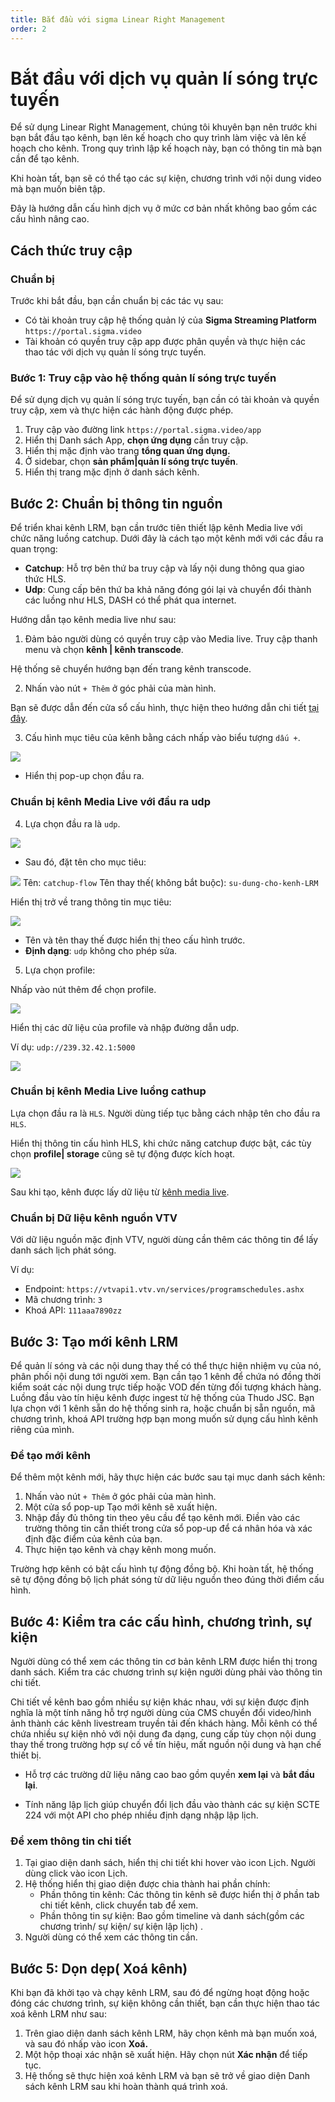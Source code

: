 ```yaml
---
title: Bắt đầu với sigma Linear Right Management
order: 2
---
```

# Bắt đầu với dịch vụ quản lí sóng trực tuyến
Để sử dụng Linear Right Management, chúng tôi khuyên bạn nên trước khi bạn bắt đầu tạo kênh, bạn lên kế hoạch cho quy trình làm việc và lên kế hoạch cho kênh. Trong quy trình lập kế hoạch này, bạn có thông tin mà bạn cần để tạo kênh. 

Khi hoàn tất, bạn sẽ có thể tạo các sự kiện, chương trình với nội dung video mà bạn muốn biên tập. 

Đây là hướng dẫn cấu hình dịch vụ ở mức cơ bản nhất không bao gồm các cấu hình nâng cao.

## Cách thức truy cập
### Chuẩn bị

Trước khi bắt đầu, bạn cần chuẩn bị các tác vụ sau:
- Có tài khoản truy cập hệ thống quản lý của **Sigma Streaming Platform** `https://portal.sigma.video`
- Tài khoản có quyền truy cập app được phân quyền và thực hiện các thao tác với dịch vụ quản lí sóng trực tuyến.

### Bước 1: Truy cập vào hệ thống quản lí sóng trực tuyến

Để sử dụng dịch vụ quản lí sóng trực tuyến, bạn cần có tài khoản và quyền truy cập, xem và thực hiện các hành động được phép.
1. Truy cập vào đường link `https://portal.sigma.video/app`
2. Hiển thị Danh sách App, **chọn ứng dụng** cần truy cập.
3. Hiển thị mặc định vào trang **tổng quan ứng dụng.**
4. Ở sidebar, chọn **sản phẩm|quản lí sóng trực tuyến**.
5. Hiển thị trang mặc định ở danh sách kênh.

## Bước 2: Chuẩn bị thông tin nguồn

Để triển khai kênh LRM, bạn cần trước tiên thiết lập kênh Media live với chức năng luồng catchup. Dưới đây là cách tạo một kênh mới với các đầu ra quan trọng:

- **Catchup**: Hỗ trợ bên thứ ba truy cập và lấy nội dung thông qua giao thức HLS.
- **Udp**: Cung cấp bên thứ ba khả năng đóng gói lại và chuyển đổi thành các luồng như HLS, DASH có thể phát qua internet.

Hướng dẫn tạo kênh media live như sau:

1. Đảm bảo người dùng có quyền truy cập vào Media live. Truy cập thanh menu và chọn **kênh | kênh transcode**.

Hệ thống sẽ chuyển hướng bạn đến trang kênh transcode.

2. Nhấn vào nút `+ Thêm` ở góc phải của màn hình.

Bạn sẽ được dẫn đến cửa sổ cấu hình, thực hiện theo hướng dẫn chi tiết [tại đây]().

3. Cấu hình mục tiêu của kênh bằng cách nhấp vào biểu tượng `dấu +`.

![](/images/media-live/get-started/select-target.png)

- Hiển thị pop-up chọn đầu ra.

### Chuẩn bị kênh Media Live với đầu ra udp

4. Lựa chọn đầu ra là `udp`.

![](/images/media-live/get-started/target-output-udp.png)

- Sau đó, đặt tên cho mục tiêu:

![](/images/media-live/get-started/target-name.png)
    Tên: `catchup-flow`
    Tên thay thế( không bắt buộc): `su-dung-cho-kenh-LRM`

Hiển thị trở về trang thông tin mục tiêu:

![](/images/media-live/get-started/target-udp.png)

- Tên và tên thay thế được hiển thị theo cấu hình trước.
- **Định dạng**:  `udp` không cho phép sửa.

5. Lựa chọn profile:

Nhấp vào nút thêm để chọn profile.

![](/images/media-live/get-started/select-profile.png)

Hiển thị các dữ liệu của profile và nhập đường dẫn udp.

Ví dụ: `udp://239.32.42.1:5000`

![](/images/media-live/get-started/profile-udp.png)

### Chuẩn bị kênh Media Live luồng cathup
Lựa chọn đầu ra là `HLS`.
Người dùng tiếp tục bằng cách nhập tên cho đầu ra `HLS`.

Hiển thị thông tin cấu hình HLS, khi chức năng catchup được bật, các tùy chọn **profile| storage** cũng sẽ tự động được kích hoạt.

![](/images/media-live/get-started/target-catchup.png)


Sau khi tạo, kênh được lấy dữ liệu từ [kênh media live](../../sigma-media-live/05-user-guide/b-transcode-package-channel).

### Chuẩn bị Dữ liệu kênh nguồn VTV
Với dữ liệu nguồn mặc định VTV, người dùng cần thêm các thông tin để lấy danh sách lịch phát sóng. 

Ví dụ:
- Endpoint: `https://vtvapi1.vtv.vn/services/programschedules.ashx`
- Mã chương trình: `3`
- Khoá API: `111aaa7890zz`

## Bước 3: Tạo mới kênh LRM
Để quản lí sóng và các nội dung thay thế có thể thực hiện nhiệm vụ của nó, phân phối nội dung tới người xem. Bạn cần tạo 1 kênh để chứa nó đồng thời kiểm soát các nội dung trực tiếp hoặc VOD đến từng đối tượng khách hàng. Luồng đầu vào tín hiệu kênh được ingest từ hệ thống của Thudo JSC. 
Bạn lựa chọn với 1 kênh sẵn do hệ thống sinh ra, hoặc chuẩn bị sẵn nguồn, mã chương trình, khoá API trường hợp bạn mong muốn sử dụng cấu hình kênh riêng của mình.

### Để tạo mới kênh
Để thêm một kênh mới, hãy thực hiện các bước sau tại mục danh sách kênh:

1. Nhấn vào nút `+ Thêm` ở góc phải của màn hình.
2. Một cửa sổ pop-up Tạo mới kênh sẽ xuất hiện.
3. Nhập đầy đủ thông tin theo yêu cầu để tạo kênh mới. Điền vào các trường thông tin cần thiết trong cửa sổ pop-up để cá nhân hóa và xác định đặc điểm của kênh của bạn.
4. Thực hiện tạo kênh và chạy kênh mong muốn.

Trường hợp kênh có bật cấu hình tự động đồng bộ. Khi hoàn tất, hệ thống sẽ tự động đồng bộ lịch phát sóng từ dữ liệu nguồn theo đúng thời điểm cấu hình.

## Bước 4: Kiểm tra các cấu hình, chương trình, sự kiện

Người dùng có thể xem các thông tin cơ bản kênh LRM được hiển thị trong danh sách. Kiểm tra các chương trình sự kiện người dùng phải vào thông tin chi tiết.

Chi tiết về kênh bao gồm nhiều sự kiện khác nhau, với sự kiện được định nghĩa là một tính năng hỗ trợ người dùng của CMS chuyển đổi video/hình ảnh thành các kênh livestream truyền tải đến khách hàng. Mỗi kênh có thể chứa nhiều sự kiện nhỏ với nội dung đa dạng, cung cấp tùy chọn nội dung thay thế trong trường hợp sự cố về tín hiệu, mất nguồn nội dung và hạn chế thiết bị.

* Hỗ trợ các trường dữ liệu nâng cao bao gồm quyền **xem lại** và **bắt đầu lại**.

* Tính năng lập lịch giúp chuyển đổi lịch đầu vào thành các sự kiện SCTE 224 với một API cho phép nhiều định dạng nhập lập lịch.


### Để xem thông tin chi tiết
1. Tại giao diện danh sách, hiển thị chi tiết khi hover vào icon Lịch. Người dùng click vào icon Lịch.
2. Hệ thống hiển thị giao diện được chia thành hai phần chính:
    * Phần thông tin kênh: Các thông tin kênh sẽ được hiển thị ở phần tab chi tiết kênh, click chuyển tab để xem.
    * Phần thông tin sự kiện: Bao gồm timeline và danh sách(gồm các chương trình/ sự kiện/ sự kiện lập lịch) .
3. Người dùng có thể xem các thông tin cần.

## Bước 5: Dọn dẹp( Xoá kênh)

Khi bạn đã khởi tạo và chạy kênh LRM, sau đó để ngừng hoạt động hoặc đóng các chương trình, sự kiện không cần thiết, bạn cần thực hiện thao tác xoá kênh LRM như sau:

1. Trên giao diện danh sách kênh LRM, hãy chọn kênh mà bạn muốn xoá, và sau đó nhấp vào icon **Xoá.**
2. Một hộp thoại xác nhận sẽ xuất hiện. Hãy chọn nút **Xác nhận** để tiếp tục.
3. Hệ thống sẽ thực hiện xoá kênh LRM và bạn sẽ trở về giao diện Danh sách kênh LRM sau khi hoàn thành quá trình xoá.